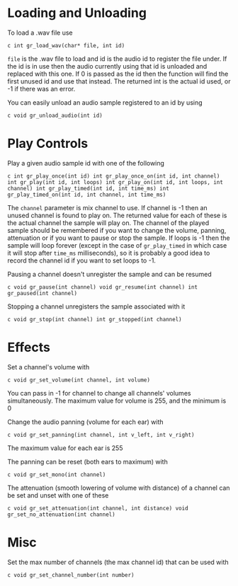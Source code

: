 # Loading and Unloading

To load a .wav file use

``c
int gr_load_wav(char* file, int id)
``

``file`` is the .wav file to load and id is the audio id to register the file under. If the id is in use then the audio currently using that id is unloaded and replaced with this one. If 0 is passed as the id then the function will find the first unused id and use that instead. The returned int is the actual id used, or -1 if there was an error.

You can easily unload an audio sample registered to an id by using

``c
void gr_unload_audio(int id)
``

# Play Controls

Play a given audio sample id with one of the following

``c
int gr_play_once(int id)
int gr_play_once_on(int id, int channel)
int gr_play(int id, int loops)
int gr_play_on(int id, int loops, int channel)
int gr_play_timed(int id, int time_ms)
int gr_play_timed_on(int id, int channel, int time_ms)
``

The ``channel`` parameter is mix channel to use. If channel is -1 then an unused channel is found to play on. The returned value for each of these is the actual channel the sample will play on. The channel of the played sample should be remembered if you want to change the volume, panning, attenuation or if you want to pause or stop the sample. If loops is -1 then the sample will loop forever (except in the case of ``gr_play_timed`` in which case it will stop after ``time_ms`` milliseconds), so it is probably a good idea to record the channel id if you want to set loops to -1.

Pausing a channel doesn't unregister the sample and can be resumed

``c
void gr_pause(int channel)
void gr_resume(int channel)
int gr_paused(int channel)
``

Stopping a channel unregisters the sample associated with it

``c
void gr_stop(int channel)
int gr_stopped(int channel)
``

# Effects

Set a channel's volume with

``c
void gr_set_volume(int channel, int volume)
``

You can pass in -1 for channel to change all channels' volumes simultaneously. The maximum value for volume is 255, and the minimum is 0

Change the audio panning (volume for each ear) with

``c
void gr_set_panning(int channel, int v_left, int v_right)
``

The maximum value for each ear is 255

The panning can be reset (both ears to maximum) with

``c
void gr_set_mono(int channel)
``

The attenuation (smooth lowering of volume with distance) of a channel can be set and unset with one of these

``c
void gr_set_attenuation(int channel, int distance)
void gr_set_no_attenuation(int channel)
``

# Misc

Set the max number of channels (the max channel id) that can be used with

``c
void gr_set_channel_number(int number)
``